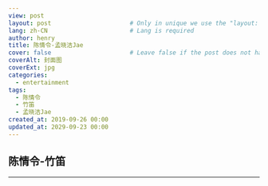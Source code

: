 ```yaml
---
view: post
layout: post                      # Only in unique we use the "layout: post"
lang: zh-CN                       # Lang is required
author: henry
title: 陈情令-孟晓洁Jae
cover: false                      # Leave false if the post does not have cover image, if there is set to true
coverAlt: 封面图
coverExt: jpg
categories: 
  - entertainment
tags: 
  - 陈情令
  - 竹笛
  - 孟晓洁Jae
created_at: 2019-09-26 00:00
updated_at: 2029-09-23 00:00
---
```

## 陈情令-竹笛
---

<lazy-load tag="iframe" :data="{ src: 'https://henrycgh.github.io/blog/video/henrycgh.mp4' }" />